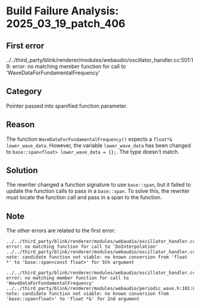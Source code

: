 # Build Failure Analysis: 2025_03_19_patch_406

## First error

../../third_party/blink/renderer/modules/webaudio/oscillator_handler.cc:501:19: error: no matching member function for call to 'WaveDataForFundamentalFrequency'

## Category
Pointer passed into spanified function parameter.

## Reason
The function `WaveDataForFundamentalFrequency()` expects a `float*& lower_wave_data`. However, the variable `lower_wave_data` has been changed to `base::span<float> lower_wave_data = {};`. The type doesn't match.

## Solution
The rewriter changed a function signature to use `base::span`, but it failed to update the function calls to pass in a `base::span`. To solve this, the rewriter must locate the function call and pass in a span to the function.

## Note
The other errors are related to the first error:
```
../../third_party/blink/renderer/modules/webaudio/oscillator_handler.cc:589:13: error: no matching function for call to 'DoInterpolation'
../../third_party/blink/renderer/modules/webaudio/oscillator_handler.cc:59:7: note: candidate function not viable: no known conversion from 'float *' to 'base::span<const float>' for 5th argument

../../third_party/blink/renderer/modules/webaudio/oscillator_handler.cc:628:21: error: no matching member function for call to 'WaveDataForFundamentalFrequency'
../../third_party/blink/renderer/modules/webaudio/periodic_wave.h:101:8: note: candidate function not viable: no known conversion from 'base::span<float>' to 'float *&' for 2nd argument